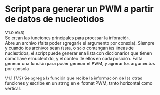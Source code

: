 # Script para generar un PWM a partir de datos de nucleotidos  

V1.0 (6/3)  
Se crean las funciones principales para procesar la inforación.  
Abre un archivo (falta poder agregarle el argumento por consola). Siempre y cuando los archivos sean fasta, o solo contengan las lineas de nucleotidos, el script puede generar una lista con diccionarios que tienen como llave el nucleotido, y el conteo de ellos en cada posición.
Falta generar una función para poder generar el PWM, y agrerar los argumentos por consola

V1.1 (7/3)
Se agrega la función que recibe la información de las otras funciones y escribe en un string en el fotmat PWM, tanto horizontal como vertical.
